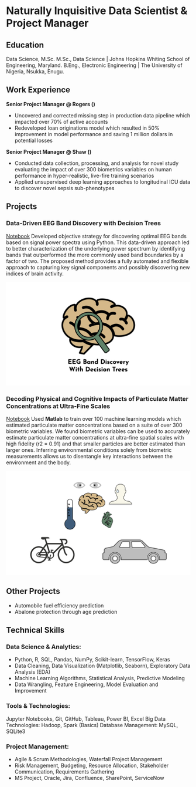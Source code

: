 # Naturally Inquisitive Data Scientist & Project Manager

## Education
Data Science, M.Sc. 
M.Sc., Data Science | Johns Hopkins Whiting School of Engineering, Maryland. 
B.Eng., Electronic Engineering | The University of Nigeria, Nsukka, Enugu.

## Work Experience
**Senior Project Manager @ Rogers ()**
- Uncovered and corrected missing step in production data pipeline which impacted over 70% of active accounts
- Redeveloped loan originations model which resulted in 50% improvement in model performance and saving 1 million dollars in potential losses

**Senior Project Manager @ Shaw ()**
- Conducted data collection, processing, and analysis for novel study evaluating the impact of over 300 biometrics variables on human performance in hyper-realistic, live-fire training scenarios
- Applied unsupervised deep learning approaches to longitudinal ICU data to discover novel sepsis sub-phenotypes

## Projects
### Data-Driven EEG Band Discovery with Decision Trees
[Notebook](https://www.github.com/ujuayoku/portfolio/)
Developed objective strategy for discovering optimal EEG bands based on signal power spectra using Python. This data-driven approach led to better characterization of the underlying power spectrum by identifying bands that outperformed the more commonly used band boundaries by a factor of two. The proposed method provides a fully automated and flexible approach to capturing key signal components and possibly discovering new indices of brain activity.

![EEG Band Discovery](/assets/images/eeg_band_discovery.jpeg)

### Decoding Physical and Cognitive Impacts of Particulate Matter Concentrations at Ultra-Fine Scales
[Notebook](https://www.github.com/ujuayoku/portfolio/)
Used **Matlab** to train over 100 machine learning models which estimated particulate matter concentrations based on a suite of over 300 biometric variables. We found biometric variables can be used to accurately estimate particulate matter concentrations at ultra-fine spatial scales with high fidelity (r2 = 0.91) and that smaller particles are better estimated than larger ones. Inferring environmental conditions solely from biometric measurements allows us to disentangle key interactions between the environment and the body.

![Bike Study](/assets/images/bike_study.jpeg)

## Other Projects
- Automobile fuel efficiency prediction
- Abalone protection through age prediction
  
## Technical Skills
### Data Science & Analytics:
- Python, R, SQL, Pandas, NumPy, Scikit-learn, TensorFlow, Keras
- Data Cleaning, Data Visualization (Matplotlib, Seaborn), Exploratory Data Analysis (EDA)
- Machine Learning Algorithms, Statistical Analysis, Predictive Modeling
- Data Wrangling, Feature Engineering, Model Evaluation and Improvement

### Tools & Technologies:
Jupyter Notebooks, Git, GitHub, Tableau, Power BI, Excel
Big Data Technologies: Hadoop, Spark (Basics)
Database Management: MySQL, SQLite3

### Project Management:
- Agile & Scrum Methodologies, Waterfall Project Management
- Risk Management, Budgeting, Resource Allocation, Stakeholder Communication, Requirements Gathering
- MS Project, Oracle, Jira, Confluence, SharePoint, ServiceNow
